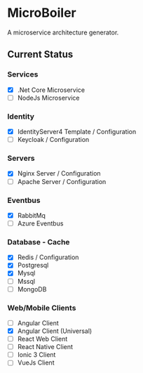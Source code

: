 # MicroBoiler
A microservice architecture generator.
## Current Status
### Services
- [x] .Net Core Microservice
- [ ] NodeJs Microservice
### Identity
- [x] IdentityServer4 Template / Configuration
- [ ] Keycloak / Configuration
### Servers
- [x] Nginx Server / Configuration
- [ ] Apache Server / Configuration
### Eventbus
- [x] RabbitMq
- [ ] Azure Eventbus
### Database - Cache
- [x] Redis / Configuration
- [x] Postgresql
- [x] Mysql
- [ ] Mssql
- [ ] MongoDB
### Web/Mobile Clients
- [ ] Angular Client
- [x] Angular Client (Universal)
- [ ] React Web Client
- [ ] React Native Client
- [ ] Ionic 3 Client
- [ ] VueJs Client